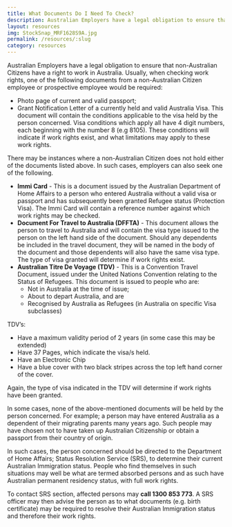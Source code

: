 ```yaml
---
title: What Documents Do I Need To Check?
description: Australian Employers have a legal obligation to ensure that non-Australian Citizens have a right to work in Australia.  Usually, when checking work rights, one of the following documents from a non-Australian Citizen employee or prospective employee would be required.
layout: resources
img: StockSnap_MRF1628S9A.jpg
permalink: /resources/:slug
category: resources
---
```


Australian Employers have a legal obligation to ensure that non-Australian Citizens have a right to work in Australia.  Usually, when checking work rights, one of the following documents from a non-Australian Citizen employee or prospective employee would be required:

+ Photo page of current and valid passport;
+ Grant Notification Letter of a currently held and valid Australia Visa.  This document will contain the conditions applicable to the visa held by the person concerned.  Visa conditions which apply all have 4 digit numbers, each beginning with the number 8 (e.g 8105).  These conditions will indicate if work rights exist, and what limitations may apply to these work rights. 

There may be instances where a non-Australian Citizen does not hold either of the documents listed above.  In such cases, employers can also seek one of the following.

+ **Immi Card** - This is a document issued by the Australian Department of Home Affairs to a person who entered Australia without a valid visa or passport and has subsequently been granted Refugee status (Protection Visa).  The Immi Card will contain a reference number against which work rights may be checked.  
+ **Document For Travel to Australia (DFFTA)** - This document allows the person to travel to Australia and will contain the visa type issued to the person on the left hand side of the document.  Should any dependents be included in the travel document, they will be named in the body of the document and those dependents will also have the same visa type.  The type of visa granted will determine if work rights exist.
+ **Australian Titre De Voyage (TDV)** - This is a Convention Travel Document, issued under the United Nations Convention relating to the Status of Refugees.  This document is issued to people who are:
    * Not in Australia at the time of issue;
    * About to depart Australia, and are
    * Recognised by Australia as Refugees (in Australia on specific Visa subclasses)

TDV’s:

+ Have a maximum validity period of 2 years (in some case this may be extended)
+ Have 37 Pages, which indicate the visa/s held.
+ Have an Electronic Chip
+ Have a blue cover with two black stripes across the top left hand corner of the cover.

Again, the type of visa indicated in the TDV will determine if work rights have been granted.

In some cases, none of the above-mentioned documents will be held by the person concerned.  For example; a person may have entered Australia as a dependent of their migrating parents many years ago.  Such people may have chosen not to have taken up Australian Citizenship or obtain a passport from their country of origin.

In such cases, the person concerned should be directed to the Department of Home Affairs; Status Resolution Service (SRS), to determine their current Australian Immigration status.  People who find themselves in such situations may well be what are termed absorbed persons and as such have Australian permanent residency status, with full work rights.

To contact SRS section, affected persons may **call 1300 853 773**.  A SRS officer may then advise the person as to what documents (e.g. birth certificate) may be required to resolve their Australian Immigration status and therefore their work rights.